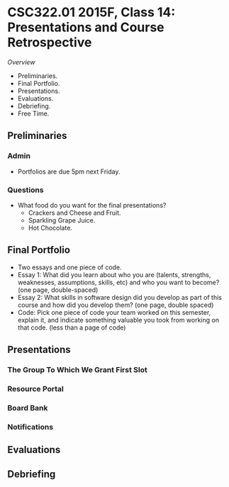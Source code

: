 CSC322.01 2015F, Class 14: Presentations and Course Retrospective
=================================================================

_Overview_

* Preliminaries.
* Final Portfolio.
* Presentations.
* Evaluations.
* Debriefing.
* Free Time.

Preliminaries
-------------

### Admin

* Portfolios are due 5pm next Friday.

### Questions

* What food do you want for the final presentations?
    * Crackers and Cheese and Fruit.
    * Sparkling Grape Juice.
    * Hot Chocolate.

Final Portfolio
---------------

* Two essays and one piece of code.
* Essay 1: What did you learn about who you are (talents,
  strengths, weaknesses, assumptions, skills, etc) and who
  you want to become? (one page, double-spaced)
* Essay 2: What skills in software design did you develop as part
  of this course and how did you develop them? (one page, double
  spaced)
* Code: Pick one piece of code your team worked on this semester,
  explain it, and indicate something valuable you took from working
  on that code. (less than a page of code)

Presentations
-------------

### The Group To Which We Grant First Slot

### Resource Portal

### Board Bank

### Notifications


Evaluations
-----------

Debriefing
----------
